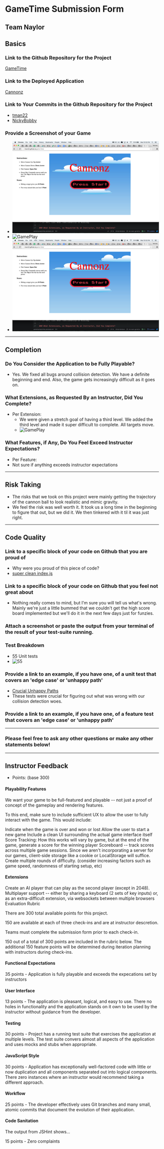 # GameTime Submission Form

## Team Naylor

## Basics

### Link to the Github Repository for the Project

[GameTime](https://github.com/Tman22/game-time)

### Link to the Deployed Application

[Cannonz](http://tman22.github.io/game-time/)

### Link to Your Commits in the Github Repository for the Project

- [tman22](https://github.com/Tman22/game-time/commits?author=tman22)
- [NickyBobby](https://github.com/Tman22/game-time/commits?author=NickyBobby)

### Provide a Screenshot of your Game

- ![Cannonz](./images/new_game.png)
- ![GamePlay](http://g.recordit.co/MTt0kmvPYy.gif)
- ![HighScore](./images/new_game.png)

---

## Completion

### Do You Consider the Application to be Fully Playable?
 - Yes. We fixed all bugs around collision detection. We have a definite beginning and end. Also, the game gets increasingly difficult as it goes on.

### What Extensions, as Requested By an Instructor, Did You Complete?
- Per Extension:
  - We were given a stretch goal of having a third level. We added the third level and made it super difficult to complete. All targets move.
  - ![GamePlay](http://g.recordit.co/MTt0kmvPYy.gif)

### What Features, if Any, Do You Feel Exceed Instructor Expectations?
- Per Feature:
 - Not sure if anything exceeds instructor expectations

----

## Risk Taking
- The risks that we took on this project were mainly getting the trajectory of the cannon ball to look realistic and mimic gravity.
- We feel the risk was well worth it. It took us a long time in the beginning to figure that out, but we did it. We then tinkered with it til it was just right.

----

## Code Quality

### Link to a specific block of your code on Github that you are proud of
- Why were you proud of this piece of code?
- [super clean index.js](https://github.com/Tman22/game-time/blob/master/lib/index.js#L1-38)

### Link to a specific block of your code on Github that you feel not great about
- Nothing really comes to mind, but I'm sure you will tell us what's wrong. Mainly we're just a little bummed that we couldn't get the high score board implemented but we'll do it in the next few days just for funzies.

### Attach a screenshot or paste the output from your terminal of the result of your test-suite running.

### Test Breakdown
- 55 Unit tests
- ![55](http://g.recordit.co/j5jSxrG6bN.gif)

### Provide a link to an example, if you have one, of a unit test that covers an 'edge case' or 'unhappy path'
- [Crucial Unhappy Paths](https://github.com/Tman22/game-time/blob/master/test/collision_test.js#L10-38)
- These tests were crucial for figuring out what was wrong with our collision detection woes.

### Provide a link to an example, if you have one, of a feature test that covers an 'edge case' or 'unhappy path'

-----

### Please feel free to ask any other questions or make any other statements below!

-----

## Instructor Feedback

- Points: (base 300)

#### Playability Features

We want your game to be full-featured and playable -- not just a proof of concept of the gameplay and rendering features.

To this end, make sure to include sufficient UX to allow the user to fully interact with the game. This would include:

Indicate when the game is over and won or lost
Allow the user to start a new game
Include a clean UI surrounding the actual game interface itself
Score Tracking: How this works will vary by game, but at the end of the game, generate a score for the winning player
Scoreboard -- track scores across multiple game sessions. Since we aren't incorporating a server for our games, client-side storage like a cookie or LocalStorage will suffice.
Create multiple rounds of difficulty. (consider increasing factors such as game speed, randomness of starting setup, etc)

#### Extensions

Create an AI player that can play as the second player (except in 2048).
Multiplayer support -- either by sharing a keyboard (2 sets of key inputs) or, as an extra-difficult extension, via websockets between multiple browsers
Evaluation Rubric

There are 300 total available points for this project.

150 are available at each of three check-ins and are at instructor descretion.

Teams must complete the submission form prior to each check-in.

150 out of a total of 300 points are included in the rubric below. The additional 150 feature points will be determined during iteration planning with instructors during check-ins.

#### Functional Expectations

35 points - Application is fully playable and exceeds the expecations set by instructors

#### User Interface

13 points - The application is pleasant, logical, and easy to use. There no holes in functionality and the application stands on it own to be used by the instructor without guidance from the developer.

#### Testing

30 points - Project has a running test suite that exercises the application at multiple levels. The test suite convers almost all aspects of the application and uses mocks and stubs when appropriate.

#### JavaScript Style

30 points - Application has exceptionally well-factored code with little or now duplication and all components separated out into logical components. There zero instances where an instructor would recommend taking a different approach.

#### Workflow

25 points - The developer effectively uses Git branches and many small, atomic commits that document the evolution of their application.

#### Code Sanitation

The output from JSHint shows…

15 points - Zero complaints
